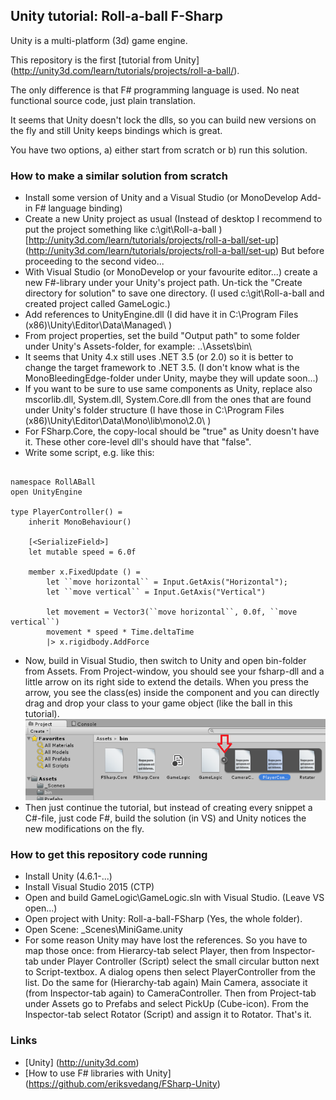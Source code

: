 ## Unity tutorial: Roll-a-ball F-Sharp

Unity is a multi-platform (3d) game engine.

This repository is the first [tutorial from Unity] (http://unity3d.com/learn/tutorials/projects/roll-a-ball/).

The only difference is that F# programming language is used.
No neat functional source code, just plain translation.

It seems that Unity doesn't lock the dlls, so you can build new versions on the fly and still Unity keeps bindings which is great.

You have two options, a) either start from scratch or b) run this solution.
 
### How to make a similar solution from scratch

 * Install some version of Unity and a Visual Studio (or MonoDevelop Add-in F# language binding)
 * Create a new Unity project as usual
   (Instead of desktop I recommend to put the project something like c:\git\Roll-a-ball )
   [http://unity3d.com/learn/tutorials/projects/roll-a-ball/set-up] (http://unity3d.com/learn/tutorials/projects/roll-a-ball/set-up)
   But before proceeding to the second video...
 * With Visual Studio (or MonoDevelop or your favourite editor...) create a new F#-library under your Unity's project path. Un-tick the "Create directory for solution" to save one directory. (I used c:\git\Roll-a-ball and created project called GameLogic.) 
 * Add references to UnityEngine.dll (I did have it in C:\Program Files (x86)\Unity\Editor\Data\Managed\ )
 * From project properties, set the build "Output path" to some folder under Unity's Assets-folder, for example: ..\Assets\bin\
 * It seems that Unity 4.x still uses .NET 3.5 (or 2.0) so it is better to change the target framework to .NET 3.5. (I don't know what is the MonoBleedingEdge-folder under Unity, maybe they will update soon...)
 * If you want to be sure to use same components as Unity, replace also mscorlib.dll, System.dll, System.Core.dll from the ones that are found under Unity's folder structure (I have those in C:\Program Files (x86)\Unity\Editor\Data\Mono\lib\mono\2.0\ )
 * For FSharp.Core, the copy-local should be "true" as Unity doesn't have it. These other core-level dll's should have that "false".
 * Write some script, e.g. like this:

```

namespace RollABall
open UnityEngine

type PlayerController() =
    inherit MonoBehaviour()

    [<SerializeField>]
    let mutable speed = 6.0f

    member x.FixedUpdate () =
        let ``move horizontal`` = Input.GetAxis("Horizontal");
        let ``move vertical`` = Input.GetAxis("Vertical")

        let movement = Vector3(``move horizontal``, 0.0f, ``move vertical``)
        movement * speed * Time.deltaTime
        |> x.rigidbody.AddForce

```

 * Now, build in Visual Studio, then switch to Unity and open bin-folder from Assets. From Project-window, you should see your fsharp-dll and a little arrow on its right side to extend the details. When you press the arrow, you see the class(es) inside the component and you can directly drag and drop your class to your game object (like the ball in this tutorial). 
![](arrow.png)
 * Then just continue the tutorial, but instead of creating every snippet a C#-file, just code F#, build the solution (in VS) and Unity notices the new modifications on the fly.

### How to get this repository code running

 * Install Unity (4.6.1-...)
 * Install Visual Studio 2015 (CTP)
 * Open and build GameLogic\GameLogic.sln with Visual Studio. (Leave VS open...)
 * Open project with Unity: Roll-a-ball-FSharp (Yes, the whole folder).
 * Open Scene: _Scenes\MiniGame.unity
 * For some reason Unity may have lost the references. So you have to map those once: from Hierarcy-tab select Player, then from Inspector-tab under Player Controller (Script) select the small circular button next to Script-textbox. A dialog opens then select PlayerController from the list. Do the same for (Hierarchy-tab again) Main Camera, associate it (from Inspector-tab again) to CameraController. Then from Project-tab under Assets go to Prefabs and select PickUp (Cube-icon). From the Inspector-tab select Rotator (Script) and assign it to Rotator. That's it.
 
### Links

 * [Unity] (http://unity3d.com)
 * [How to use F# libraries with Unity] (https://github.com/eriksvedang/FSharp-Unity)
